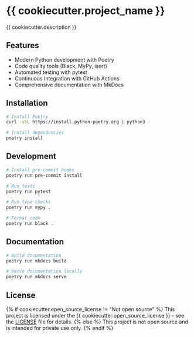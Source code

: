 # {{ cookiecutter.project_name }}

{{ cookiecutter.description }}

## Features

- Modern Python development with Poetry
- Code quality tools (Black, MyPy, isort)
- Automated testing with pytest
- Continuous Integration with GitHub Actions
- Comprehensive documentation with MkDocs

## Installation

```bash
# Install Poetry
curl -sSL https://install.python-poetry.org | python3 -

# Install dependencies
poetry install
```

## Development

```bash
# Install pre-commit hooks
poetry run pre-commit install

# Run tests
poetry run pytest

# Run type checks
poetry run mypy .

# Format code
poetry run black .
```

## Documentation

```bash
# Build documentation
poetry run mkdocs build

# Serve documentation locally
poetry run mkdocs serve
```

## License

{% if cookiecutter.open_source_license != "Not open source" %}
This project is licensed under the {{ cookiecutter.open_source_license }} - see the [LICENSE](LICENSE) file for details.
{% else %}
This project is not open source and is intended for private use only.
{% endif %} 